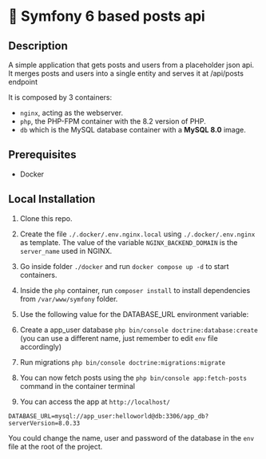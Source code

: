 # 🎼 Symfony 6 based posts api

## Description

A simple application that gets posts and users from a placeholder json api.
It merges posts and users into a single entity and serves it at /api/posts endpoint

It is composed by 3 containers:

- `nginx`, acting as the webserver.
- `php`, the PHP-FPM container with the 8.2 version of PHP.
- `db` which is the MySQL database container with a **MySQL 8.0** image.

## Prerequisites

- Docker

## Local Installation

1. Clone this repo.

2. Create the file `./.docker/.env.nginx.local` using `./.docker/.env.nginx` as template. The value of the variable `NGINX_BACKEND_DOMAIN` is the `server_name` used in NGINX.

3. Go inside folder `./docker` and run `docker compose up -d` to start containers.

4. Inside the `php` container, run `composer install` to install dependencies from `/var/www/symfony` folder.

5. Use the following value for the DATABASE_URL environment variable:

6. Create a app_user database `php bin/console doctrine:database:create` (you can use a different name, just remember to edit `env` file accordingly)

7. Run migrations `php bin/console doctrine:migrations:migrate`

8. You can now fetch posts using the `php bin/console app:fetch-posts` command in the container terminal

9. You can access the app at `http://localhost/`

```
DATABASE_URL=mysql://app_user:helloworld@db:3306/app_db?serverVersion=8.0.33
```

You could change the name, user and password of the database in the `env` file at the root of the project.
